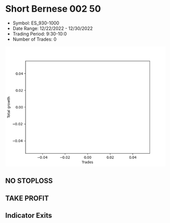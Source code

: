 # Short Bernese 002 50 
- Symbol: ES_930-1000
- Date Range: 12/22/2022 - 12/30/2022
- Trading Period: 9:30-10:0
- Number of Trades: 0

![Plot](ShortBernese00250ES_930-1000.png)
## NO STOPLOSS














## TAKE PROFIT











## Indicator Exits

